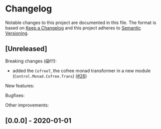 # Changelog

Notable changes to this project are documented in this file. The format is based on [Keep a Changelog](https://keepachangelog.com/en/1.0.0/) and this project adheres to [Semantic Versioning](https://semver.org/spec/v2.0.0.html).

## [Unreleased]

Breaking changes (😱!!!):

- added the `CofreeT`, the cofree monad transformer in a new module (`Control.Monad.Cofree.Trans`) ([#26](https://github.com/purescript-contrib/purescript-freet/pull/26))

New features:

Bugfixes:

Other improvements:

## [0.0.0] - 2020-01-01
